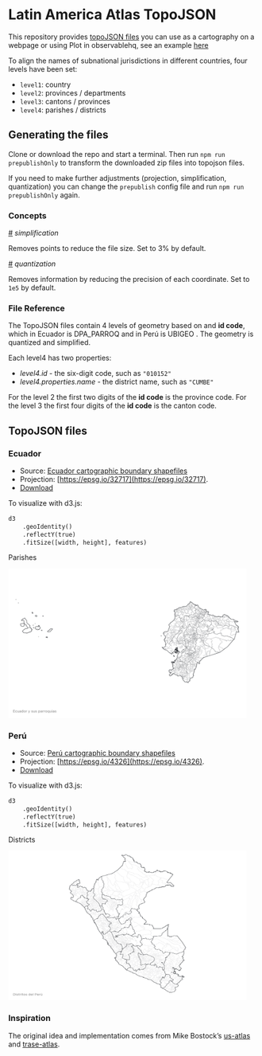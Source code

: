 # Latin America Atlas TopoJSON

This repository provides [topoJSON files](https://github.com/topojson/topojson-specification/blob/master/README.md#21-topology-objects) you can use as a cartography on a webpage or using Plot in observablehq, see an example [here](https://observablehq.com/d/74241e5a73f974d7)

To align the names of subnational jurisdictions in different countries, four levels have been set:

* `level1`: country
* `level2`: provinces / departments
* `level3`: cantons / provinces
* `level4`: parishes / districts

## Generating the files

Clone or download the repo and start a terminal. Then run `npm run prepublishOnly` to transform the downloaded zip files into topojson files.

If you need to make further adjustments (projection, simplification, quantization) you can change the `prepublish` config file and run `npm run prepublishOnly` again.

### Concepts

<a href="#simplification" name="simplification">#</a> <i>simplification</i>

Removes points to reduce the file size. Set to 3% by default.

<a href="#quantization" name="quantization">#</a> <i>quantization</i>

Removes information by reducing the precision of each coordinate. Set to `1e5` by default.

### File Reference

The TopoJSON files contain 4 levels of geometry based on and **id code**, which in Ecuador is DPA_PARROQ and in Perú is UBIGEO .
The geometry is quantized and simplified. 

Each level4 has two properties:

* *level4.id* - the six-digit code, such as `"010152"`
* *level4.properties.name* - the district name, such as `"CUMBE"`

For the level 2 the first two digits of the **id code** is the province code.
For the level 3 the first four digits of the **id code** is the canton code.

## TopoJSON files
### Ecuador

* Source: [Ecuador cartographic boundary shapefiles](https://www.ecuadorencifras.gob.ec/documentos/web-inec/Geografia_Estadistica/Micrositio_geoportal/index.html)
* Projection: [https://epsg.io/32717](https://epsg.io/32717). 
* [Download](https://cdn.jsdelivr.net/npm/latam-atlas@0.0.4/files/ecuador-transverse_mercator-50k.json "Source")

To visualize with d3.js:

```
d3
    .geoIdentity()
    .reflectY(true)
    .fitSize([width, height], features)
```

Parishes

<img src="img/ec-parishes.png" width="480" height="300">

### Perú

* Source: [Perú cartographic boundary shapefiles](https://www.geogpsperu.com/2020/04/limite-distrital-politico-shapefile_28.html)
* Projection: [https://epsg.io/4326](https://epsg.io/4326). 
* [Download](https://cdn.jsdelivr.net/npm/latam-atlas@0.0.4/files/peru-100k.json "Source")

To visualize with d3.js:

```
d3
    .geoIdentity()
    .reflectY(true)
    .fitSize([width, height], features)
```

Districts

<img src="img/pe-districts.png" width="480" height="300">


### Inspiration

The original idea and implementation comes from Mike Bostock’s [us-atlas](https://github.com/topojson/us-atlas) and [trase-atlas](https://github.com/bayre/trase-atlas).